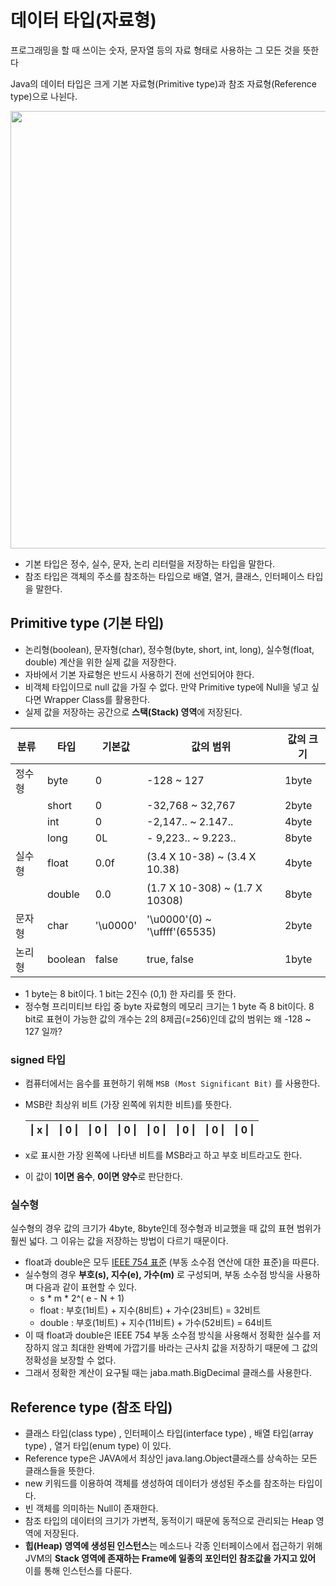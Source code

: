 # 데이터 타입(자료형)

프로그래밍을 할 때 쓰이는 숫자, 문자열 등의 자료 형태로 사용하는 그 모든 것을 뜻한다

Java의 데이터 타입은 크게 기본 자료형(Primitive type)과 참조 자료형(Reference type)으로 나뉜다.

<img src = "https://media.geeksforgeeks.org/wp-content/cdn-uploads/20191105111644/Data-types-in-Java.jpg" width=700>

- 기본 타입은 정수, 실수, 문자, 논리 리터럴을 저장하는 타입을 말한다. 
- 참조 타입은 객체의 주소를 참조하는 타입으로 배열, 열거, 클래스, 인터페이스 타입을 말한다.

## Primitive type (기본 타입)

- 논리형(boolean), 문자형(char), 정수형(byte, short, int, long), 실수형(float, double) 계산을 위한 실제 값을 저장한다.
- 자바에서 기본 자료형은 반드시 사용하기 전에 선언되어야 한다.
- 비객체 타입이므로 null 값을 가질 수 없다. 만약 Primitive type에 Null을 넣고 싶다면 Wrapper Class를 활용한다.
- 실제 값을 저장하는 공간으로 **스택(Stack) 영역**에 저장된다.


| 분류   | 타입    | 기본값   | 값의 범위                      | 값의 크기 |
| --     | --      | --       | --                             | --        |
| 정수형 | byte    | 0        | -128 ~ 127                     | 1byte     |
|        | short   | 0        | -32,768 ~ 32,767               | 2byte     |
|        | int     | 0        | -2,147.. ~ 2.147..             | 4byte     |
|        | long    | 0L       | - 9,223.. ~ 9.223..            | 8byte     |
| 실수형 | float   | 0.0f     | (3.4 X 10-38) ~ (3.4 X 10.38)  | 4byte     |
|        | double  | 0.0      | (1.7 X 10-308) ~ (1.7 X 10308) | 8byte     |
| 문자형 | char    | '\u0000' | '\u0000'(0) ~ '\uffff'(65535)  | 2byte     |
| 논리형 | boolean | false    | true, false                    | 1byte     |

- 1 byte는 8 bit이다. 1 bit는 2진수 (0,1) 한 자리를 뜻 한다.
- 정수형 프리미티브 타입 중 byte 자료형의 메모리 크기는 1 byte 즉 8 bit이다. 8 bit로 표현이 가능한 값의 개수는 2의 8제곱(=256)인데 값의 범위는 왜 -128 ~ 127 일까?

### signed 타입

- 컴퓨터에서는 음수를 표현하기 위해 `MSB (Most Significant Bit)` 를 사용한다.
- MSB란 최상위 비트 (가장 왼쪽에 위치한 비트)를 뜻한다.
  
  | \| x \| | \| 0 \| | \| 0 \| | \| 0 \| | \| 0 \| | \| 0 \| | \| 0 \| | \| 0 \| |
  |   --    |   --    |   --    |   --    |   --    |   --    |   --    |   --    |

- x로 표시한 가장 왼쪽에 나타낸 비트를 MSB라고 하고 부호 비트라고도 한다.
- 이 값이 **1이면 음수**, **0이면 양수**로 판단한다.

### 실수형

실수형의 경우 값의 크기가 4byte, 8byte인데 정수형과 비교했을 때 값의 표현 범위가 훨씬 넓다. 그 이유는 값을 저장하는 방법이 다르기 때문이다.

- float과 double은 모두 <a href="https://docs.oracle.com/javase/specs/jls/se7/html/jls-4.html#jls-4.2.3">IEEE 754 표준</a> (부동 소수점 연산에 대한 표준)을 따른다.
- 실수형의 경우 **부호(s), 지수(e), 가수(m)** 로 구성되며, 부동 소수점 방식을 사용하며 다음과 같이 표현할 수 있다.
  - s * m * 2^( e - N + 1) 
  - float : 부호(1비트) + 지수(8비트) + 가수(23비트) = 32비트
  - double : 부호(1비트) + 지수(11비트) + 가수(52비트) = 64비트
- 이 때 float과 double은 IEEE 754 부동 소수점 방식을 사용해서 정확한 실수를 저장하지 않고 최대한 완벽에 가깝기를 바라는 근사치 값을 저장하기 때문에 그 값의 정확성을 보장할 수 없다.
- 그래서 정확한 계산이 요구될 때는 jaba.math.BigDecimal 클래스를 사용한다.

## Reference type (참조 타입)

- 클래스 타입(class type) , 인터페이스 타입(interface type) , 배열 타입(array type) , 열거 타입(enum type) 이 있다.
- Reference type은 JAVA에서 최상인 java.lang.Object클래스를 상속하는 모든 클래스들을 뜻한다.
- new 키워드를 이용하여 객체를 생성하여 데이터가 생성된 주소를 참조하는 타입이다.
- 빈 객체를 의미하는 Null이 존재한다.
- 참조 타입의 데이터의 크기가 가변적, 동적이기 때문에 동적으로 관리되는 Heap 영역에 저장된다.
- **힙(Heap) 영역에 생성된 인스턴스**는 메소드나 각종 인터페이스에서 접근하기 위해 JVM의 **Stack 영역에 존재하는 Frame에 일종의 포인터인 참조값을 가지고 있어** 이를 통해 인스턴스를 다룬다.
